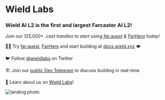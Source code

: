 # Wield Labs

### Wield AI L2 is the first and largest Farcaster AI L2!

_Join our 125,000+ .cast handles to start using [far.quest](https://far.quest) & [FarHero](https://far.quest/hero) today!_

👩‍💻 Try [far.quest](https://far.quest), [FarHero](https://far.quest/hero) and start building at [docs.wield.xyz](https://docs.wield.xyz) 👁️

🐦 Follow [@wieldlabs](https://twitter.com/wieldlabs) on Twitter

🏗️ Join our [public Dev Telegram](https://t.me/+AAgF-ptLxjEzZGNh) to discuss building in real-time

📖 Learn about us on [Wield Labs](https://wield.xyz)!

![landing photo](https://github.com/wieldprotocol/.github/assets/104177346/de5e2f4d-4173-4811-a3e5-7d74c182a91c)
